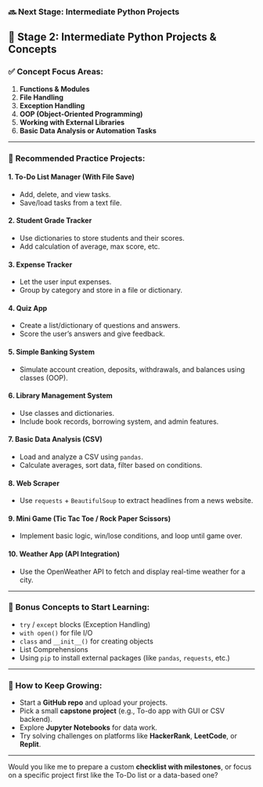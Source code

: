 ### 🔜 **Next Stage: Intermediate Python Projects**

## 🚀 **Stage 2: Intermediate Python Projects & Concepts**

### ✅ **Concept Focus Areas**:
1. **Functions & Modules**
2. **File Handling**
3. **Exception Handling**
4. **OOP (Object-Oriented Programming)**
5. **Working with External Libraries**
6. **Basic Data Analysis or Automation Tasks**

---

### 🧠 **Recommended Practice Projects**:

#### 1. **To-Do List Manager (With File Save)**
- Add, delete, and view tasks.
- Save/load tasks from a text file.

#### 2. **Student Grade Tracker**
- Use dictionaries to store students and their scores.
- Add calculation of average, max score, etc.

#### 3. **Expense Tracker**
- Let the user input expenses.
- Group by category and store in a file or dictionary.

#### 4. **Quiz App**
- Create a list/dictionary of questions and answers.
- Score the user’s answers and give feedback.

#### 5. **Simple Banking System**
- Simulate account creation, deposits, withdrawals, and balances using classes (OOP).

#### 6. **Library Management System**
- Use classes and dictionaries.
- Include book records, borrowing system, and admin features.

#### 7. **Basic Data Analysis (CSV)**
- Load and analyze a CSV using `pandas`.
- Calculate averages, sort data, filter based on conditions.

#### 8. **Web Scraper**
- Use `requests` + `BeautifulSoup` to extract headlines from a news website.

#### 9. **Mini Game (Tic Tac Toe / Rock Paper Scissors)**
- Implement basic logic, win/lose conditions, and loop until game over.

#### 10. **Weather App (API Integration)**
- Use the OpenWeather API to fetch and display real-time weather for a city.

---

### 📘 **Bonus Concepts to Start Learning**:
- `try` / `except` blocks (Exception Handling)
- `with open()` for file I/O
- `class` and `__init__()` for creating objects
- List Comprehensions
- Using `pip` to install external packages (like `pandas`, `requests`, etc.)

---

### 🌱 How to Keep Growing:
- Start a **GitHub repo** and upload your projects.
- Pick a small **capstone project** (e.g., To-do app with GUI or CSV backend).
- Explore **Jupyter Notebooks** for data work.
- Try solving challenges on platforms like **HackerRank**, **LeetCode**, or **Replit**.

---

Would you like me to prepare a custom **checklist with milestones**, or focus on a specific project first like the To-Do list or a data-based one?